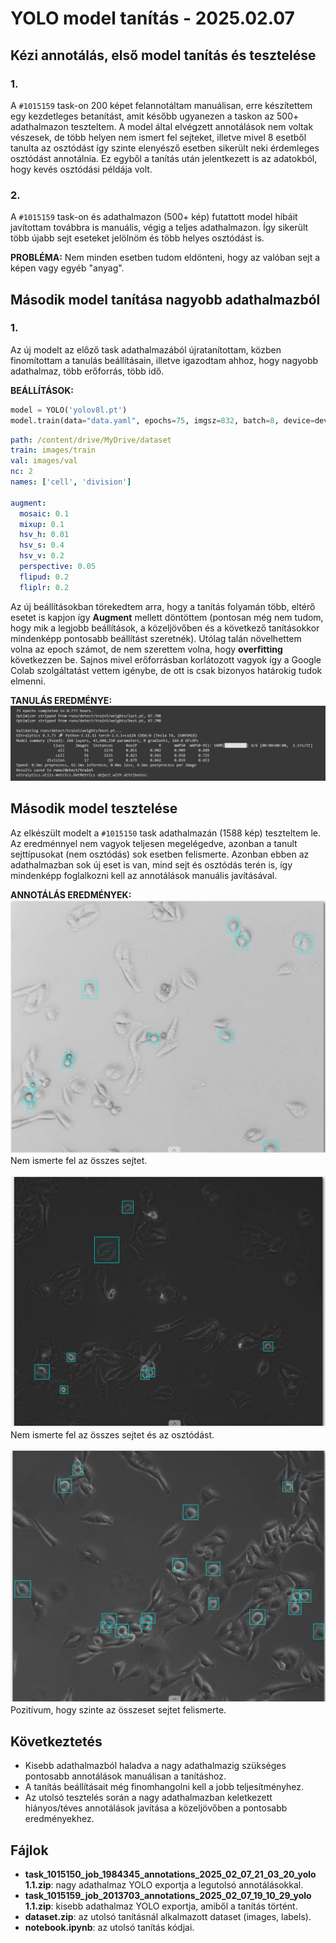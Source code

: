 # YOLO model tanítás - 2025.02.07

## Kézi annotálás, első model tanítás és tesztelése

### 1.
A ```#1015159``` task-on 200 képet felannotáltam manuálisan, erre készítettem egy kezdetleges betanítást, amit később ugyanezen a taskon az 500+ adathalmazon teszteltem. A model által elvégzett annotálások nem voltak vészesek, de több helyen nem ismert fel sejteket, illetve mivel 8 esetből tanulta az osztódást így szinte elenyésző esetben sikerült neki érdemleges osztódást annotálnia. Ez egyből a tanítás után jelentkezett is az adatokból, hogy kevés osztódási példája volt.

### 2.
A ```#1015159``` task-on és adathalmazon (500+ kép) futattott model hibáit javítottam továbbra is manuális, végig a teljes adathalmazon. Így sikerült több újabb sejt eseteket jelölnöm és több helyes osztódást is.

**PROBLÉMA:** Nem minden esetben tudom eldönteni, hogy az valóban sejt a képen vagy egyéb "anyag".

## Második model tanítása nagyobb adathalmazból

### 1.
Az új modelt az előző task adathalmazából újratanítottam, közben finomítottam a tanulás beállításain, illetve igazodtam ahhoz, hogy nagyobb adathalmaz, több erőforrás, több idő.

**BEÁLLÍTÁSOK:**
```python
model = YOLO('yolov8l.pt')
model.train(data="data.yaml", epochs=75, imgsz=832, batch=8, device=device, augment=True)
```

```yaml
path: /content/drive/MyDrive/dataset
train: images/train
val: images/val
nc: 2
names: ['cell', 'division']

augment:
  mosaic: 0.1
  mixup: 0.1
  hsv_h: 0.01
  hsv_s: 0.4
  hsv_v: 0.2
  perspective: 0.05
  flipud: 0.2
  fliplr: 0.2
```

Az új beállításokban törekedtem arra, hogy a tanítás folyamán több, eltérő esetet is kapjon így **Augment** mellett döntöttem (pontosan még nem tudom, hogy mik a legjobb beállítások, a közeljövőben és a következő tanításokkor mindenképp pontosabb beállítást szeretnék).
Utólag talán növelhettem volna az epoch számot, de nem szerettem volna, hogy **overfitting** következzen be.
Sajnos mivel erőforrásban korlátozott vagyok így a Google Colab szolgáltatást vettem igénybe, de ott is csak bizonyos határokig tudok elmenni.

**TANULÁS EREDMÉNYE:**
!["result"](/trains/2025-02-07/images/last_train_result.png)

## Második model tesztelése

Az elkészült modelt a ```#1015150``` task adathalmazán (1588 kép) teszteltem le. Az eredménnyel nem vagyok teljesen megelégedve, azonban a tanult sejttípusokat (nem osztódás) sok esetben felismerte. Azonban ebben az adathalmazban sok új eset is van, mind sejt és osztódás terén is, így mindenképp foglalkozni kell az annotálások manuális javításával.

**ANNOTÁLÁS EREDMÉNYEK:**
!["example_1"](/trains/2025-02-07/images/example_1.png)
Nem ismerte fel az összes sejtet.

!["example_2"](/trains/2025-02-07/images/example_2.png)
Nem ismerte fel az összes sejtet és az osztódást.

!["example_3"](/trains/2025-02-07/images/example_3.png)
Pozitívum, hogy szinte az összeset sejtet felismerte.

## Következtetés

- Kisebb adathalmazból haladva a nagy adathalmazig szükséges pontosabb annotálások manuálisan a tanításhoz.
- A tanítás beállításait még finomhangolni kell a jobb teljesítményhez.
- Az utolsó tesztelés során a nagy adathalmazban keletkezett hiányos/téves annotálások javítása a közeljövőben a pontosabb eredményekhez.

## Fájlok

- **task_1015150_job_1984345_annotations_2025_02_07_21_03_20_yolo 1.1.zip**: nagy adathalmaz YOLO exportja a legutolsó annotálásokkal.
- **task_1015159_job_2013703_annotations_2025_02_07_19_10_29_yolo 1.1.zip**: kisebb adathalmaz YOLO exportja, amiből a tanítás történt.
- **dataset.zip**: az utolsó tanításnál alkalmazott dataset (images, labels).
- **notebook.ipynb**: az utolsó tanítás kódjai.